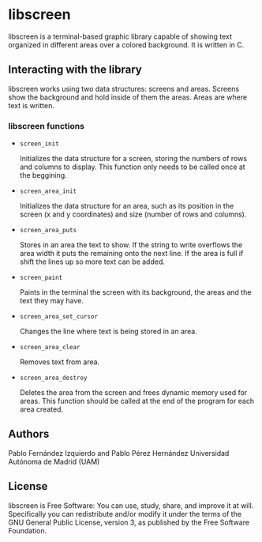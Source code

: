 # libscreen

libscreen is a terminal-based graphic library capable of showing text organized in different areas over a colored background. It is written in C.


## Interacting with the library

libscreen works using two data structures: screens and areas. Screens show the background and hold inside of them the areas. Areas are where text is written. 

### libscreen functions

+ `screen_init`

	Initializes the data structure for a screen, storing the numbers of rows and columns to display. This function only needs to be called once at the beggining.

+ `screen_area_init`

    Initializes the data structure for an area, such as its position in the screen (x and y coordinates) and size (number of rows and columns).

+ `screen_area_puts`

    Stores in an area the text to show. If the string to write overflows the area width it puts the remaining onto the next line. If the area is full if shift the lines up so more text can be added.

+ `screen_paint`

    Paints in the terminal the screen with its background, the areas and the text they may have.

+ `screen_area_set_cursor`

    Changes the line where text is being stored in an area.

+ `screen_area_clear`

    Removes text from area.
    
+ `screen_area_destroy`

    Deletes the area from the screen and frees dynamic memory used for areas. This function should be called at the end of the program for each area created.

    
## Authors

Pablo Fernández Izquierdo and Pablo Pérez Hernández
Universidad Autónoma de Madrid (UAM)

## License

libscreen is Free Software: You can use, study, share, and improve it at will. Specifically you can redistribute and/or modify it under the terms of the GNU General Public License, version 3, as published by the Free Software Foundation.